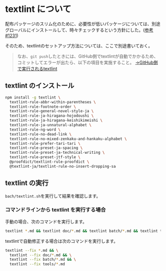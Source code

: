 # textlint について

配布パッケージのスリム化のために、必要性が低いパッケージについては、別途グローバルにインストールして、時々チェックするという方針にした。([参考#1231](https://github.com/kujirahand/nadesiko3/issues/1231))

そのため、textlintのセットアップ方法については、ここで別途書いておく。

> なお、`git push`したときには、GitHub側でtextlintが自動でかかるため、コミットしてエラーが出たら、以下の項目を実施すること。
> [→GitHub側で実行されるtextlint](/.github/workflows/textlint.yml)

## textlint のインストール

```sh
npm install -g textlint \
  textlint-rule-abbr-within-parentheses \
  textlint-rule-footnote-order \
  textlint-rule-general-novel-style-ja \
  textlint-rule-ja-hiragana-hojodoushi \
  textlint-rule-ja-hiragana-keishikimeishi \
  textlint-rule-ja-unnatural-alphabet \
  textlint-rule-ng-word \
  textlint-rule-no-dead-link \
  textlint-rule-no-mixed-zenkaku-and-hankaku-alphabet \
  textlint-rule-prefer-tari-tari \
  textlint-rule-preset-ja-spacing \
  textlint-rule-preset-ja-technical-writing \
  textlint-rule-preset-jtf-style \
  @proofdict/textlint-rule-proofdict \
  @textlint-ja/textlint-rule-no-insert-dropping-sa
 ```

## textlint の実行

`bach/textlint.sh`を実行して結果を確認します。

### コマンドラインから textlint を実行する場合

手動の場合、次のコマンドを実行します。

```sh
textlint *.md && textlint doc/*.md && textlint batch/*.md && textlint tools/*.md
```

textlintで自動修正する場合は次のコマンドを実行します。

```sh
textlint --fix *.md && \
  textlint --fix doc/*.md && \
  textlint --fix batch/*.md && \
  textlint --fix tools/*.md
```
